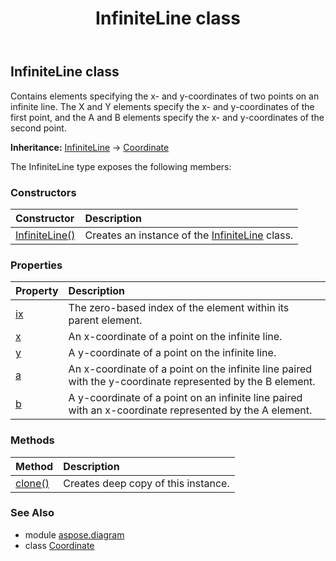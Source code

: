 ﻿---
title: InfiniteLine class
second_title: Aspose.Diagram for Python via .NET API References
description: 
type: docs
weight: 1130
url: /python-net/aspose.diagram/infiniteline/
is_root: false
---

## InfiniteLine class

Contains elements specifying the x- and y-coordinates of two points on an infinite line. The X and Y elements specify the x- and y-coordinates of the first point, and the A and B elements specify the x- and y-coordinates of the second point.



**Inheritance:** [InfiniteLine](/diagram/python-net/aspose.diagram/infiniteline) → 
[Coordinate](/diagram/python-net/aspose.diagram/coordinate)



The InfiniteLine type exposes the following members:

### Constructors
| Constructor | Description |
| :- | :- |
| [InfiniteLine()](/diagram/python-net/aspose.diagram/infiniteline/__init__/#) | Creates an instance of the [InfiniteLine](/diagram/python-net/aspose.diagram/infiniteline) class. |


### Properties
| Property | Description |
| :- | :- |
| [ix](/diagram/python-net/aspose.diagram/infiniteline/ix) | The zero-based index of the element within its parent element. |
| [x](/diagram/python-net/aspose.diagram/infiniteline/x) | An x-coordinate of a point on the infinite line. |
| [y](/diagram/python-net/aspose.diagram/infiniteline/y) | A y-coordinate of a point on the infinite line. |
| [a](/diagram/python-net/aspose.diagram/infiniteline/a) | An x-coordinate of a point on the infinite line  paired with the y-coordinate represented by the B element. |
| [b](/diagram/python-net/aspose.diagram/infiniteline/b) | A y-coordinate of a point on an infinite line   paired with an x-coordinate represented by the A element. |


### Methods
| Method | Description |
| :- | :- |
| [clone()](/diagram/python-net/aspose.diagram/infiniteline/clone/#) | Creates deep copy of this instance. |


### See Also

* module [aspose.diagram](../)
* class [Coordinate](/diagram/python-net/aspose.diagram/coordinate)
